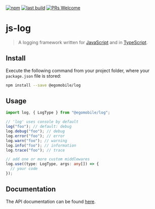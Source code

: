 [![npm](https://img.shields.io/npm/v/egomobile/log.svg)](https://www.npmjs.com/package/egomobile/log)
[![last build](https://img.shields.io/github/workflow/status/egomobile/js-log/Publish)](https://github.com/egomobile/js-log/actions?query=workflow%3APublish)
[![PRs Welcome](https://img.shields.io/badge/PRs-welcome-brightgreen.svg?style=flat-square)](https://github.com/egomobile/js-log/pulls)

# js-log

> A logging framework written for [JavaScript](https://developer.mozilla.org/en-US/docs/Web/JavaScript) and in [TypeScript](https://www.typescriptlang.org/).

## Install

Execute the following command from your project folder, where your `package.json` file is stored:

```bash
npm install --save @egomobile/log
```

## Usage

```typescript
import log, { LogType } from "@egomobile/log";

// 'log' uses console by default
log("foo"); // default: debug
log.debug("foo"); // debug
log.error("foo"); // error
log.warn("foo"); // warning
log.info("foo"); // information
log.trace("foo"); // trace

// add one or more custom middlewares
log.use((type: LogType, args: any[]) => {
  // your code
});
```

## Documentation

The API documentation can be found [here](https://egomobile.github.io/js-log/).
